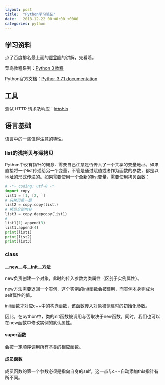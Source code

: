 ```yaml
---
layout: post
title:  "Python学习笔记"
date:   2018-12-22 00:00:00 +0000
categories: python
---
```


## 学习资料

点了百度排名最上面的[廖雪峰](https://www.liaoxuefeng.com/wiki/0014316089557264a6b348958f449949df42a6d3a2e542c000)的讲解，先看着。

菜鸟教程系列：[Python 3 教程](http://www.runoob.com/python3/python3-tutorial.html)

Python官方文档：[Python 3.7.1 documentation](https://docs.python.org/3/index.html)



## 工具

测试 HTTP 请求及响应：[httpbin](https://github.com/Runscope/httpbin)



## 语言基础

语言中的一些值得注意的特性。



### list的浅拷贝与深拷贝

Python中没有指针的概念，需要自己注意是否传入了一个共享的变量地址。如果直接将一个list传递给另一个变量，不管是通过赋值或者作为函数的参数，都是以地址的形式传递的。如果需要使用一个全新的list变量，需要使用拷贝函数：

```python
# -*- coding: utf-8 -*-
import copy
list1 = [1, [2, ]]
# 只拷贝第一层
list2 = copy.copy(list1)
# 拷贝全部内容
list3 = copy.deepcopy(list1)
# 
list1[1].append(3)
list1.append(4)
print(list1)
print(list2)
print(list3)

```



### class



#### \_\_new\_\_与\_\_init\_\_方法

new负责创建一个对象，此时的传入参数为类属性（区别于实例属性）。

new方法需要返回一个实例，这个实例的init函数会被调用，而实例本身则成为self属性的值。

init函数才对应c++中的构造函数，该函数传入对象被创建时的初始化参数。

因此，在python中，类的init函数被调用与否取决于new函数。同时，我们也可以在new函数中修改实例的默认属性。



#### super函数

会按一定顺序调用所有基类的相应函数。



#### 成员函数

成员函数的第一个参数必须是指向自身的self，这一点与c++自动添加this指针有所不同。

